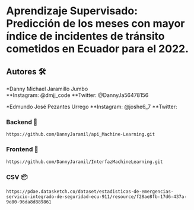 
# Aprendizaje Supervisado: Predicción de los meses con mayor índice de incidentes de tránsito cometidos en Ecuador para el 2022.

## Autores 🛠️

*Danny Michael Jaramillo Jumbo     
**Instagram: @dmjj_code
**Twitter: @DannyJa56478156

*Edmundo José Pezantes Urrego
**Instagram: @joshe6_7
**Twitter:



### Backend 🔧


```
https://github.com/DannyJaramil/api_Machine-Learning.git
```

### Frontend 📖

```
https://github.com/DannyJaramil/InterfazMachineLearning.git
```

### CSV 📦 

```
https://pdae.datasketch.co/dataset/estadisticas-de-emergencias-servicio-integrado-de-seguridad-ecu-911/resource/f28ae8fb-17d6-437a-9e80-96da8d889861
```

